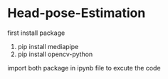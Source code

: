 # Head-pose-Estimation
first install package
1. pip install mediapipe
2. pip install opencv-python

import both package in ipynb file to excute the code


